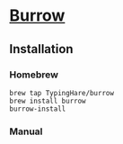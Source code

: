 # [Burrow]()

## Installation

### Homebrew

```shell
brew tap TypingHare/burrow
brew install burrow
burrow-install
```

### Manual

